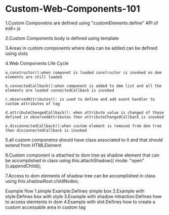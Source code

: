 # Custom-Web-Components-101


1.Custom Componetns are defined using "customElements.define" API of es6+ js

2.Custom Components body is defined using template 

3.Areas in custom components where data can be added can be defined using slots

4.Web Components Life Cycle

	a.constructor():when componet is loaded constructor is invoked no dom elements are still loaded

	b.connectedCallback():when component is added to dom list and all the elements are loaded connectedCallback is invoked

	c.observedAttributes(): is used to define and add event handler to custom attributes of tag

	d.attributeChangedCallback(): when attribute value is changed of those defined in observedAttributes then attributeChangedCallback is invoked

	e.disconnectedCallback():when custom element is removed from dom tree then disconnectedCallback is invoked

5.all custom componetns should have class associated to it and that should extend from HTMLElement

6.Custom component is attached to dom tree as shadow element that can be accomplished in class using this.attachShadow({ mode: "open" }).appendChild(<element>);

7.Access to dom elements of shadow tree can be accomplished in class using this.shadowRoot.childNodes;




Example flow
1.simple Example:Defines simple box
2.Example with style:Defines box with style 
3.Example with shadow intraction:Defines how to access elemtents in dom
4.Example with slot:Defines how to create a custom accessable area in custom tag

    	 